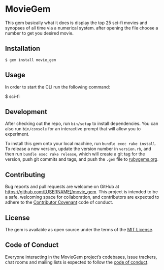 # MovieGem

This gem basically what it does is display the top 25 sci-fi movies and synopses of all time via a numerical system. after opening the file choose a number to get you desired movie.

## Installation


    $ gem install movie_gem

## Usage

In order to start the CLI run the following command:

  $ sci-fi  

## Development

After checking out the repo, run `bin/setup` to install dependencies. You can also run `bin/console` for an interactive prompt that will allow you to experiment.

To install this gem onto your local machine, run `bundle exec rake install`. To release a new version, update the version number in `version.rb`, and then run `bundle exec rake release`, which will create a git tag for the version, push git commits and tags, and push the `.gem` file to [rubygems.org](https://rubygems.org).

## Contributing

Bug reports and pull requests are welcome on GitHub at https://github.com/[USERNAME]/movie_gem. This project is intended to be a safe, welcoming space for collaboration, and contributors are expected to adhere to the [Contributor Covenant](http://contributor-covenant.org) code of conduct.

## License

The gem is available as open source under the terms of the [MIT License](https://opensource.org/licenses/MIT).

## Code of Conduct

Everyone interacting in the MovieGem project’s codebases, issue trackers, chat rooms and mailing lists is expected to follow the [code of conduct](https://github.com/[USERNAME]/movie_gem/blob/master/CODE_OF_CONDUCT.md).
